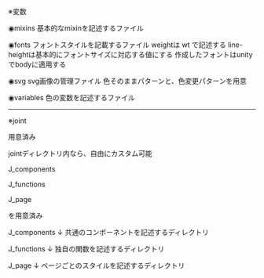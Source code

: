 
※変数

◉mixins
基本的なmixinを記述するファイル

◉fonts
フォントスタイルを記載するファイル
weightは wt で記述する
line-heightは基本的にフォントサイズに対応する値にする
作成したフォントはunityでbodyに適用する


◉svg
svg画像の管理ファイル
色そのままパターンと、色変更パターンを用意


◉variables
色の変数を記述するファイル

--------------------------------------------------------

※joint

用意済み

jointディレクトリ内なら、自由にカスタム可能



J_components

J_functions

J_page

を用意済み

J_components
↓
共通のコンポーネントを記述するディレクトリ


J_functions
↓
独自の関数を記述するディレクトリ

J_page
↓
ページごとのスタイルを記述するディレクトリ